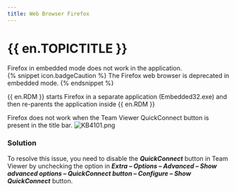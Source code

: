 ```yaml
---
title: Web Browser Firefox
---
```

# {{ en.TOPICTITLE }}
Firefox in embedded mode does not work in the application.  
{% snippet icon.badgeCaution %}
The Firefox web browser is deprecated in embedded mode.
{% endsnippet %}  

{{ en.RDM }} starts Firefox in a separate application (Embedded32.exe) and then re-parents the application inside {{ en.RDM }}  

Firefox does not work when the Team Viewer QuickConnect button is present in the title bar.
![KB4101.png](/img/en/kb/KB4101.png)

### Solution
To resolve this issue, you need to disable the ***QuickConnect*** button in Team Viewer by unchecking the option in ***Extra – Options – Advanced – Show advanced options – QuickConnect button – Configure – Show QuickConnect*** button.
